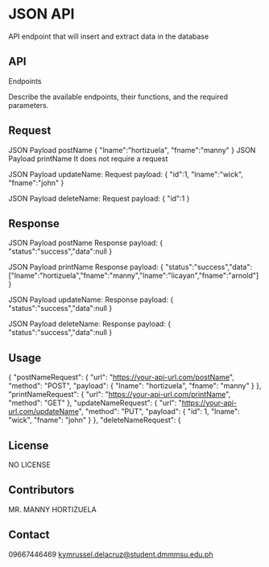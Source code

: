 # JSON API  


API endpoint that will insert and extract data in the database


## API
Endpoints


Describe the
available endpoints, their functions, and the required parameters.


 


## Request
JSON Payload postName
{
  "lname":"hortizuela",
   "fname":"manny"
}
JSON Payload printName
It does not require a request

JSON Payload updateName:
Request payload:
{
  "id":1,
  "lname":"wick",
   "fname":"john"
}

JSON Payload deleteName:
Request payload:
{
  "id":1
}

## Response
JSON Payload postName
Response payload:
{
         "status":"success","data":null
}

JSON Payload printName
Response payload:
{
         "status":"success","data":["lname":"hortizuela","fname":"manny","lname":"licayan","fname":"arnold"]
}

JSON Payload updateName:
Response payload:
{
         "status":"success","data":null
}

JSON Payload deleteName:
Response payload:
{
         "status":"success","data":null
}
 


## Usage


{
  "postNameRequest": {
    "url": "https://your-api-url.com/postName",
    "method": "POST",
    "payload": {
      "lname": "hortizuela",
      "fname": "manny"
    }
  },
  "printNameRequest": {
    "url": "https://your-api-url.com/printName",
    "method": "GET"
  },
  "updateNameRequest": {
    "url": "https://your-api-url.com/updateName",
    "method": "PUT",
    "payload": {
      "id": 1,
      "lname": "wick",
      "fname": "john"
    }
  },
  "deleteNameRequest": {
   



## License
NO LICENSE

## Contributors
MR. MANNY HORTIZUELA


## Contact
09667446469
kymrussel.delacruz@student.dmmmsu.edu.ph
